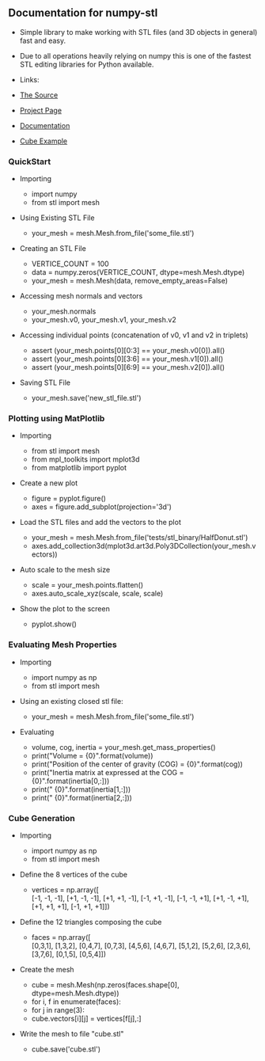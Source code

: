 ## Documentation for numpy-stl

- Simple library to make working with STL files (and 3D objects in general) fast and easy.
- Due to all operations heavily relying on numpy this is one of the fastest STL editing libraries for Python available.

- Links:
- [The Source]( https://github.com/WoLpH/numpy-stl)
- [Project Page]( https://pypi.python.org/pypi/numpy-stl)
- [Documentation](http://numpy-stl.readthedocs.org/en/latest/)
- [Cube Example](https://micronote.tech/2020/12/Generating-STL-Models-with-Python/)

### QuickStart
 - Importing
    - import numpy
   - from stl import mesh
  
 - Using Existing STL File
   - your_mesh = mesh.Mesh.from_file('some_file.stl')
  
 - Creating an STL File
   - VERTICE_COUNT = 100
   - data = numpy.zeros(VERTICE_COUNT, dtype=mesh.Mesh.dtype)
    - your_mesh = mesh.Mesh(data, remove_empty_areas=False)
  
 - Accessing mesh normals and vectors
   - your_mesh.normals
   - your_mesh.v0, your_mesh.v1, your_mesh.v2
  
 - Accessing individual points (concatenation of v0, v1 and v2 in triplets)
   - assert (your_mesh.points[0][0:3] == your_mesh.v0[0]).all()
   - assert (your_mesh.points[0][3:6] == your_mesh.v1[0]).all()
   - assert (your_mesh.points[0][6:9] == your_mesh.v2[0]).all()
  
 - Saving STL File
    - your_mesh.save('new_stl_file.stl')
  

### Plotting using MatPlotlib
- Importing
   - from stl import mesh
   - from mpl_toolkits import mplot3d
   - from matplotlib import pyplot

 - Create a new plot
   - figure = pyplot.figure()
   - axes = figure.add_subplot(projection='3d')

- Load the STL files and add the vectors to the plot
   - your_mesh = mesh.Mesh.from_file('tests/stl_binary/HalfDonut.stl')
   -  axes.add_collection3d(mplot3d.art3d.Poly3DCollection(your_mesh.vectors))

 - Auto scale to the mesh size
   - scale = your_mesh.points.flatten()
   - axes.auto_scale_xyz(scale, scale, scale)

- Show the plot to the screen
   - pyplot.show()
 
### 


### Evaluating Mesh Properties
- Importing
  - import numpy as np
  - from stl import mesh

 - Using an existing closed stl file:
   - your_mesh = mesh.Mesh.from_file('some_file.stl')

 - Evaluating
   - volume, cog, inertia = your_mesh.get_mass_properties()
   - print("Volume                                  = {0}".format(volume))
   - print("Position of the center of gravity (COG) = {0}".format(cog))
   - print("Inertia matrix at expressed at the COG  = {0}".format(inertia[0,:]))
   - print("                                          {0}".format(inertia[1,:]))
   - print("                                          {0}".format(inertia[2,:]))


### Cube Generation
 - Importing
   - import numpy as np
    - from stl import mesh

- Define the 8 vertices of the cube
  - vertices = np.array([\
    [-1, -1, -1],
    [+1, -1, -1],
    [+1, +1, -1],
    [-1, +1, -1],
    [-1, -1, +1],
    [+1, -1, +1],
    [+1, +1, +1],
    [-1, +1, +1]])
 - Define the 12 triangles composing the cube
    - faces = np.array([\
    [0,3,1],
    [1,3,2],
    [0,4,7],
    [0,7,3],
    [4,5,6],
    [4,6,7],
    [5,1,2],
    [5,2,6],
    [2,3,6],
    [3,7,6],
    [0,1,5],
    [0,5,4]])

- Create the mesh
   - cube = mesh.Mesh(np.zeros(faces.shape[0], dtype=mesh.Mesh.dtype))
   - for i, f in enumerate(faces):
   - for j in range(3):
   - cube.vectors[i][j] = vertices[f[j],:]

- Write the mesh to file "cube.stl"
   - cube.save('cube.stl')


